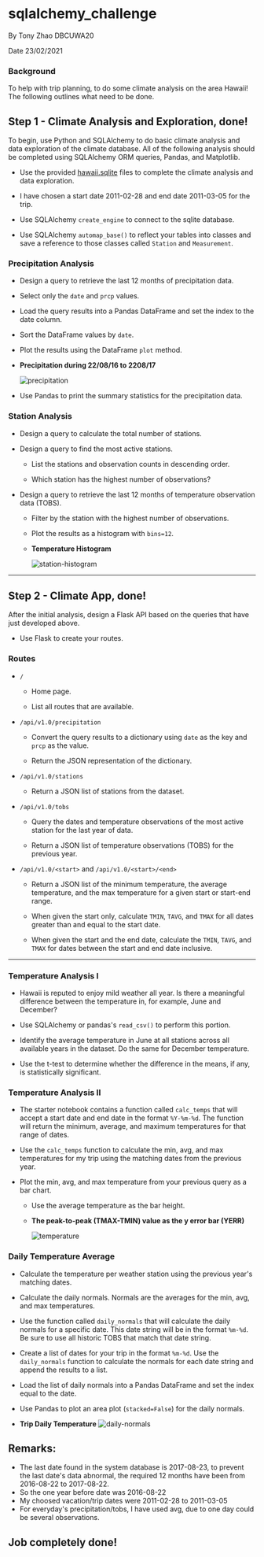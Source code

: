 # sqlalchemy_challenge

By Tony Zhao DBCUWA20

Date 23/02/2021

### Background

To help with trip planning, to do some climate analysis on the area Hawaii! The following outlines what need to be done.

## Step 1 - Climate Analysis and Exploration, done!

To begin, use Python and SQLAlchemy to do basic climate analysis and data exploration of the climate database. All of the following analysis should be completed using SQLAlchemy ORM queries, Pandas, and Matplotlib.

* Use the provided [hawaii.sqlite](Resources/hawaii.sqlite) files to complete the climate analysis and data exploration.

* I have chosen a start date 2011-02-28 and end date 2011-03-05 for the trip. 

* Use SQLAlchemy `create_engine` to connect to the sqlite database.

* Use SQLAlchemy `automap_base()` to reflect your tables into classes and save a reference to those classes called `Station` and `Measurement`.

### Precipitation Analysis

* Design a query to retrieve the last 12 months of precipitation data.

* Select only the `date` and `prcp` values.

* Load the query results into a Pandas DataFrame and set the index to the date column.

* Sort the DataFrame values by `date`.

* Plot the results using the DataFrame `plot` method.

* **Precipitation during 22/08/16 to 2208/17**

  ![precipitation](Images/precipitation.PNG)

* Use Pandas to print the summary statistics for the precipitation data.

### Station Analysis

* Design a query to calculate the total number of stations.

* Design a query to find the most active stations.

  * List the stations and observation counts in descending order.

  * Which station has the highest number of observations?

* Design a query to retrieve the last 12 months of temperature observation data (TOBS).

  * Filter by the station with the highest number of observations.

  * Plot the results as a histogram with `bins=12`.
  
  * **Temperature Histogram**

    ![station-histogram](Images/tem_hist.PNG)

- - -

## Step 2 - Climate App, done!

After the initial analysis, design a Flask API based on the queries that have just developed above.

* Use Flask to create your routes.

### Routes

* `/`

  * Home page.

  * List all routes that are available.

* `/api/v1.0/precipitation`

  * Convert the query results to a dictionary using `date` as the key and `prcp` as the value.

  * Return the JSON representation of the dictionary.

* `/api/v1.0/stations`

  * Return a JSON list of stations from the dataset.

* `/api/v1.0/tobs`
  * Query the dates and temperature observations of the most active station for the last year of data.
  
  * Return a JSON list of temperature observations (TOBS) for the previous year.

* `/api/v1.0/<start>` and `/api/v1.0/<start>/<end>`

  * Return a JSON list of the minimum temperature, the average temperature, and the max temperature for a given start or start-end range.

  * When given the start only, calculate `TMIN`, `TAVG`, and `TMAX` for all dates greater than and equal to the start date.

  * When given the start and the end date, calculate the `TMIN`, `TAVG`, and `TMAX` for dates between the start and end date inclusive.

- - -

### Temperature Analysis I

* Hawaii is reputed to enjoy mild weather all year. Is there a meaningful difference between the temperature in, for example, June and December?

* Use SQLAlchemy or pandas's `read_csv()` to perform this portion.

* Identify the average temperature in June at all stations across all available years in the dataset. Do the same for December temperature.

* Use the t-test to determine whether the difference in the means, if any, is statistically significant. 

### Temperature Analysis II

* The starter notebook contains a function called `calc_temps` that will accept a start date and end date in the format `%Y-%m-%d`. The function will return the minimum, average, and maximum temperatures for that range of dates.

* Use the `calc_temps` function to calculate the min, avg, and max temperatures for my trip using the matching dates from the previous year.

* Plot the min, avg, and max temperature from your previous query as a bar chart.

  * Use the average temperature as the bar height.

  * **The peak-to-peak (TMAX-TMIN) value as the y error bar (YERR)**

    ![temperature](Images/tripavgtemp.PNG)

### Daily Temperature Average

* Calculate the temperature per weather station using the previous year's matching dates.

* Calculate the daily normals. Normals are the averages for the min, avg, and max temperatures.

* Use the function called `daily_normals` that will calculate the daily normals for a specific date. This date string will be in the format `%m-%d`. Be sure to use all historic TOBS that match that date string.

* Create a list of dates for your trip in the format `%m-%d`. Use the `daily_normals` function to calculate the normals for each date string and append the results to a list.

* Load the list of daily normals into a Pandas DataFrame and set the index equal to the date.

* Use Pandas to plot an area plot (`stacked=False`) for the daily normals.

* **Trip Daily Temperature**
  ![daily-normals](Images/triptemp.PNG)


## Remarks:
* The last date found in the system database is 2017-08-23, to prevent the last date's data abnormal, the required 12 months have been
  from 2016-08-22 to 2017-08-22.
* So the one year before date was 2016-08-22
* My choosed vacation/trip dates were 2011-02-28 to 2011-03-05
* For everyday's precipitation/tobs, I have used avg, due to one day could be several observations.

## Job completely done!



